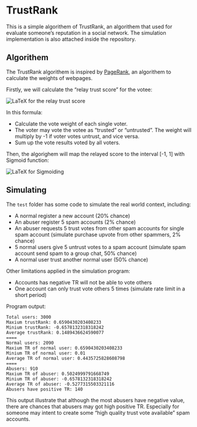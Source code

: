 # TrustRank
This is a simple algorithem of TrustRank, an algorithem that used for evaluate someone’s reputation in a social network. The simulation implementation is also attached inside the repository.

## Algorithem
The TrustRank algorithem is inspired by [PageRank](https://en.wikipedia.org/wiki/PageRank), an algorithem to calculate the weights of webpages.

Firstly, we will calculate the “relay trust score” for the votee:

![LaTeX for the relay trust score](https://latex.codecogs.com/svg.image?\text{rawTrustScore}=\sum_{i=1}^{n}\left(\frac{TR(v_i)}{V(v_i)}\right)\cdot\text{sign}(v_i))

In this formula:

- Calculate the vote weight of each single voter.
- The voter may vote the votee as “trusted” or “untrusted”. The weight will multiply by -1 if voter votes untrust, and vice versa.
- Sum up the vote results voted by all voters.

Then, the algorighem will map the relayed score to the interval [-1, 1] with Sigmoid function:

![LaTeX for Sigmoiding](https://latex.codecogs.com/svg.image?\text{TrustRank}=\begin{cases}\frac{1}{1&plus;e^{-\text{rawTrustScore}}},&\text{if}\text{rawTrustScore}>0\\-\frac{1}{1&plus;e^{\text{rawTrustScore}}},&\text{if}\text{rawTrustScore}\leq&space;0\end{cases})

## Simulating
The `test` folder has some code to simulate the real world context, including:

- A normal register a new account (20% chance)
- An abuser register 5 spam accounts (2% chance)
- An abuser requests 5 trust votes from other spam accounts for single spam account (simulate purchase upvote from other spammers, 2% chance)
- 5 normal users give 5 untrust votes to a spam account (simulate spam account send spam to a group chat, 50% chance)
- A normal user trust another normal user (50% chance)

Other limitations applied in the simulation program:

- Accounts has negative TR will not be able to vote others
- One account can only trust vote others 5 times (simulate rate limit in a short period)

Program output:

```text
Total users: 3000
Maxium trustRank: 0.6590430203408233
Minium trustRank: -0.6578132318318242
Average trustRank: 0.1489436624590077
====
Normal users: 2090
Maxium TR of normal user: 0.6590430203408233
Minium TR of normal user: 0.01
Average TR of normal user: 0.4435725828608798
====
Abusers: 910
Maxium TR of abuser: 0.5024999791668749
Minium TR of abuser: -0.6578132318318242
Average TR of abuser: -0.5277315503321116
Abusers have positive TR: 140
```

This output illustrate that although the most abusers have negative value, there are chances that abusers may got high positive TR. Especially for someone may intent to create some “high quality trust vote available” spam accounts.